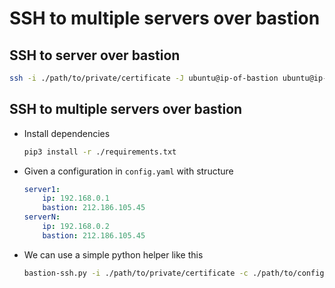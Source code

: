 # SSH to multiple servers over bastion

## SSH to server over bastion
```bash
ssh -i ./path/to/private/certificate -J ubuntu@ip-of-bastion ubuntu@ip-of-server
```

## SSH to multiple servers over bastion

- Install dependencies
    ```bash
    pip3 install -r ./requirements.txt
    ```
- Given a configuration in `config.yaml` with structure
    ```yaml
    server1:
        ip: 192.168.0.1
        bastion: 212.186.105.45
    serverN:
        ip: 192.168.0.2
        bastion: 212.186.105.45
    ```
- We can use a simple python helper like this
    ```bash
    bastion-ssh.py -i ./path/to/private/certificate -c ./path/to/config/file name-of-server
    ```

